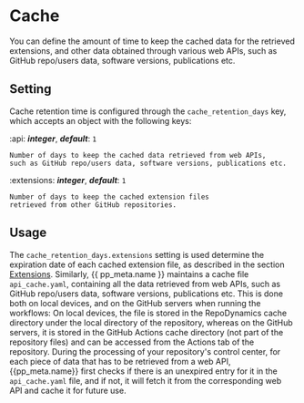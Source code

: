 # Cache

You can define the amount of time to keep the cached data for the retrieved extensions,
and other data obtained through various web APIs,
such as GitHub repo/users data, software versions, publications etc.


## Setting

Cache retention time is configured through the `cache_retention_days` key,
which accepts an object with the following keys:

:api: ***integer***, ***default***: `1`
    
    Number of days to keep the cached data retrieved from web APIs,
    such as GitHub repo/users data, software versions, publications etc.

:extensions: ***integer***, ***default***: `1`

    Number of days to keep the cached extension files 
    retrieved from other GitHub repositories.


## Usage

The `cache_retention_days.extensions` setting is used determine the expiration date
of each cached extension file,
as described in the section [Extensions](/manual/control/options/extensions/index.md#usage).
Similarly, {{ pp_meta.name }} maintains a cache file `api_cache.yaml`, containing all
the data retrieved from web APIs, such as GitHub repo/users data, software versions, publications etc.
This is done both on local devices, and on the GitHub servers when running the workflows:
On local devices, the file is stored in the RepoDynamics cache directory
under the local directory of the repository, whereas on the GitHub servers,
it is stored in the GitHub Actions cache directory (not part of the repository files)
and can be accessed from the Actions tab of the repository.
During the processing of your repository's control center,
for each piece of data that has to be retrieved from a web API,
{{pp_meta.name}} first checks if there is an unexpired entry for it in the `api_cache.yaml` file,
and if not, it will fetch it from the corresponding web API and cache it for future use.
